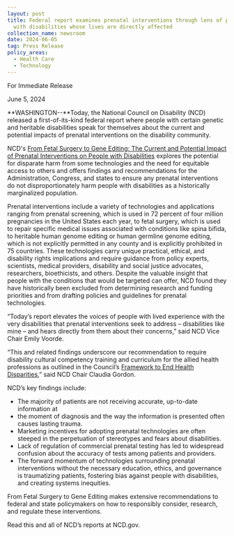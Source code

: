 ```yaml
---
layout: post
title: Federal report examines prenatal interventions through lens of people
  with disabilities whose lives are directly affected
collection_name: newsroom
date: 2024-06-05
tag: Press Release
policy_areas:
  - Health Care
  - Technology
---
```

For Immediate Release

June 5, 2024                                      

**WASHINGTON--**Today, the National Council on Disability (NCD) released a first-of-its-kind federal report where people with certain genetic and heritable disabilities speak for themselves about the current and potential impacts of prenatal interventions on the disability community.

NCD's [From Fetal Surgery to Gene Editing: The Current and Potential Impact of Prenatal Interventions on People with Disabilities](https://www.ncd.gov/report/from-fetal-surgery-to-gene-editing-the-current-and-potential-impact-of-prenatal-interventions-on-people-with-disabilities/) explores the potential for disparate harm from some technologies and the need for equitable access to others and offers findings and recommendations for the Administration, Congress, and states to ensure any prenatal interventions do not disproportionately harm people with disabilities as a historically marginalized population.

Prenatal interventions include a variety of technologies and applications ranging from prenatal screening, which is used in 72 percent of four million pregnancies in the United States each year, to fetal surgery, which is used to repair specific medical issues associated with conditions like spina bifida, to heritable human genome editing or human germline genome editing, which is not explicitly permitted in any county and is explicitly prohibited in 75 countries. These technologies carry unique practical, ethical, and disability rights implications and require guidance from policy experts, scientists, medical providers, disability and social justice advocates, researchers, bioethicists, and others. Despite the valuable insight that people with the conditions that would be targeted can offer, NCD found they have historically been excluded from determining research and funding priorities and from drafting policies and guidelines for prenatal technologies.

“Today’s report elevates the voices of people with lived experience with the very disabilities that prenatal interventions seek to address – disabilities like mine – and hears directly from them about their concerns,” said NCD Vice Chair Emily Voorde.

“This and related findings underscore our recommendation to require disability cultural competency training and curriculum for the allied health professions as outlined in the Council’s [Framework to End Health Disparities](https://www.ncd.gov/report/framework-to-end-health-disparities-of-people-with-disabilities/),” said NCD Chair Claudia Gordon.

NCD’s key findings include: 

* The majority of patients are not receiving accurate, up-to-date information at
* the moment of diagnosis and the way the information is presented often causes lasting trauma.
* Marketing incentives for adopting prenatal technologies are often steeped in the perpetuation of stereotypes and fears about disabilities.
* Lack of regulation of commercial prenatal testing has led to widespread confusion about the accuracy of tests among patients and providers.
* The forward momentum of technologies surrounding prenatal interventions without the necessary education, ethics, and governance is traumatizing patients, fostering bias against people with disabilities, and creating systems inequities. 

From Fetal Surgery to Gene Editing makes extensive recommendations to federal and state policymakers on how to responsibly consider, research, and regulate these interventions.   

Read this and all of NCD’s reports at NCD.gov.
